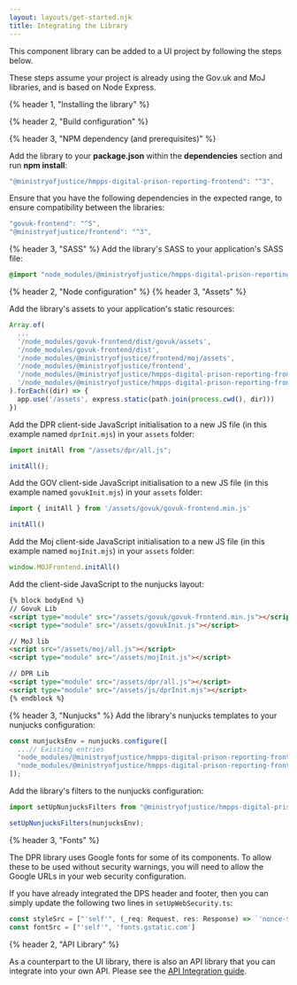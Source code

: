 ```yaml
---
layout: layouts/get-started.njk
title: Integrating the Library
---
```


This component library can be added to a UI project by following the steps below.

These steps assume your project is already using the Gov.uk and MoJ libraries, and is based on Node Express.

{% header 1, "Installing the library" %}

{% header 2, "Build configuration" %}

{% header 3, "NPM dependency (and prerequisites)" %}

Add the library to your **package.json** within the **dependencies** section and run **npm install**:

```javascript
"@ministryofjustice/hmpps-digital-prison-reporting-frontend": "^3",
```

Ensure that you have the following dependencies in the expected range, to ensure compatibility between the libraries:

```javascript
"govuk-frontend": "^5",
"@ministryofjustice/frontend": "^3",
```

{% header 3, "SASS" %}
Add the library's SASS to your application's SASS file:

```scss
@import "node_modules/@ministryofjustice/hmpps-digital-prison-reporting-frontend/dpr/all";
```

{% header 2, "Node configuration" %}
{% header 3, "Assets" %}

Add the library's assets to your application's static resources:

```js
Array.of(
  ...
  '/node_modules/govuk-frontend/dist/govuk/assets',
  '/node_modules/govuk-frontend/dist',
  '/node_modules/@ministryofjustice/frontend/moj/assets',
  '/node_modules/@ministryofjustice/frontend',
  '/node_modules/@ministryofjustice/hmpps-digital-prison-reporting-frontend/dpr/assets',
  '/node_modules/@ministryofjustice/hmpps-digital-prison-reporting-frontend',
).forEach((dir) => {
  app.use('/assets', express.static(path.join(process.cwd(), dir)))
})
```


Add the DPR client-side JavaScript initialisation to a new JS file (in this example named `dprInit.mjs`) in your `assets` folder:
```javascript
import initAll from "/assets/dpr/all.js";

initAll();
```

Add the GOV client-side JavaScript initialisation to a new JS file (in this example named `govukInit.mjs`) in your `assets` folder:
```javascript
import { initAll } from '/assets/govuk/govuk-frontend.min.js'

initAll()
```

Add the Moj client-side JavaScript initialisation to a new JS file (in this example named `mojInit.mjs`) in your `assets` folder:
```javascript
window.MOJFrontend.initAll()
```

Add the client-side JavaScript to the nunjucks layout:
```html
{% block bodyEnd %}
// Govuk Lib
<script type="module" src="/assets/govuk/govuk-frontend.min.js"></script>
<script type="module" src="/assets/govukInit.js"></script>

// MoJ lib
<script src="/assets/moj/all.js"></script>
<script type="module" src="/assets/mojInit.js"></script>

// DPR Lib
<script type="module" src="/assets/dpr/all.js"></script>
<script type="module" src="/assets/js/dprInit.mjs"></script>
{% endblock %}
```


{% header 3, "Nunjucks" %}
Add the library's nunjucks templates to your nunjucks configuration:

```javascript
const nunjucksEnv = nunjucks.configure([
  ...// Existing entries
  "node_modules/@ministryofjustice/hmpps-digital-prison-reporting-frontend/",
  "node_modules/@ministryofjustice/hmpps-digital-prison-reporting-frontend/dpr/components/",
]);
```

Add the library's filters to the nunjucks configuration:

```javascript
import setUpNunjucksFilters from "@ministryofjustice/hmpps-digital-prison-reporting-frontend/dpr/setUpNunjucksFilters";

setUpNunjucksFilters(nunjucksEnv);
```

{% header 3, "Fonts" %}

The DPR library uses Google fonts for some of its components. To allow these to be used without security warnings, you will need to allow the Google URLs in your web security configuration. 

If you have already integrated the DPS header and footer, then you can simply update the following two lines in `setUpWebSecurity.ts`:

```javascript
const styleSrc = ["'self'", (_req: Request, res: Response) => `'nonce-${res.locals.cspNonce}'`, 'fonts.googleapis.com']
const fontSrc = ["'self'", 'fonts.gstatic.com']
```

{% header 2, "API Library" %}

As a counterpart to the UI library, there is also an API library that you can integrate into your own API. Please see the [API Integration guide](https://github.com/ministryofjustice/hmpps-digital-prison-reporting-lib/blob/main/integrating-with-library.md).
